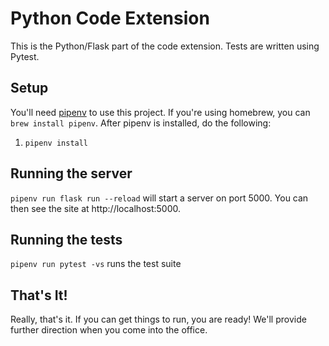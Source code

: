 # Python Code Extension

This is the Python/Flask part of the code extension. Tests are written using Pytest.

## Setup

You'll need [pipenv](https://pypi.org/project/pipenv/) to use this project. If you're using homebrew, you can `brew install pipenv`. After pipenv is installed, do the following:

1. `pipenv install`

## Running the server

`pipenv run flask run --reload` will start a server on port 5000. You can then see the site at http://localhost:5000.

## Running the tests

`pipenv run pytest -vs` runs the test suite

## That's It!

Really, that's it. If you can get things to run, you are ready! We'll provide further direction when you come into the office.
